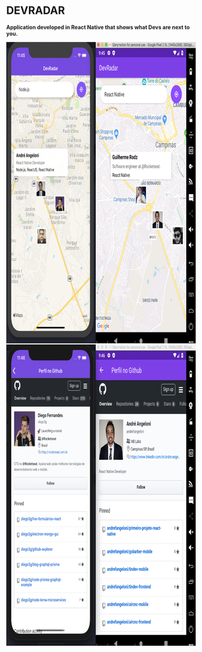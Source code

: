 # DEVRADAR

<b>Application developed in React Native that shows what Devs are next to you.</b>

<p align="center">
<img src="src/assets/main.png" height="800" width="800" alt="Main"/> <br />
<img src="src/assets/profile.png" height="800" width="800" alt="Profile"/>
</p>